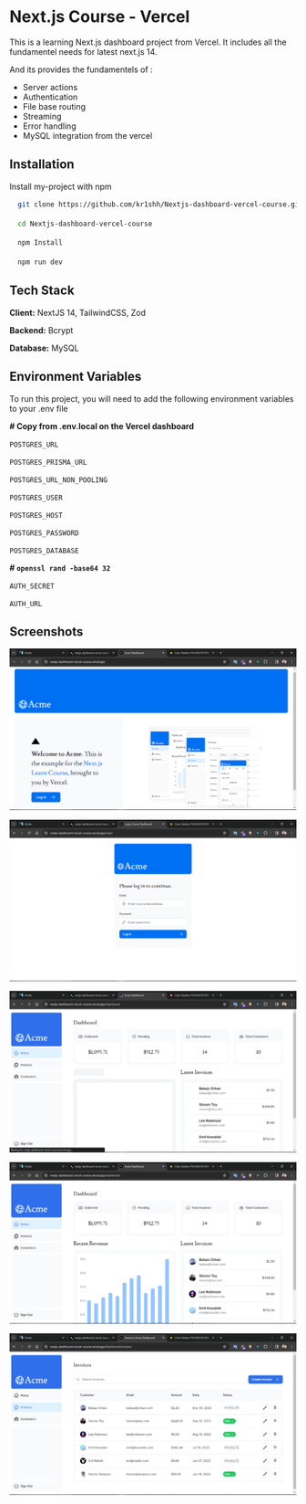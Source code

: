 
# Next.js Course - Vercel

This is a learning Next.js dashboard project from Vercel. It includes all the fundamentel needs for latest next.js 14.

And its provides the fundamentels of :

- Server actions
- Authentication
- File base routing
- Streaming
- Error handling
- MySQL integration from the vercel

## Installation

Install my-project with npm

```bash
  git clone https://github.com/kr1shh/Nextjs-dashboard-vercel-course.git

  cd Nextjs-dashboard-vercel-course

  npm Install

  npm run dev
```
    
## Tech Stack

**Client:** NextJS 14, TailwindCSS, Zod

**Backend:** Bcrypt

**Database:** MySQL


## Environment Variables

To run this project, you will need to add the following environment variables to your .env file

**# Copy from .env.local on the Vercel dashboard**

`POSTGRES_URL`

`POSTGRES_PRISMA_URL`

`POSTGRES_URL_NON_POOLING`

`POSTGRES_USER`

`POSTGRES_HOST`

`POSTGRES_PASSWORD`

`POSTGRES_DATABASE`


**# `openssl rand -base64 32`**

`AUTH_SECRET`

`AUTH_URL`


## Screenshots

![](screenshots/1.png)

![](screenshots/2.png)

![](screenshots/3.png)

![](screenshots/4.png)

![](screenshots/5.png)

